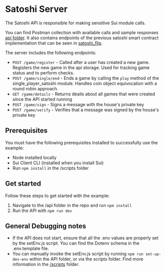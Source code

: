 # Satoshi Server

The Satoshi API is responsible for making sensitive Sui module calls.

You can find Postman collection with available calls and sample responses [api folder](./Satoshi%20Flip%20endpoints.postman_collection.json). It also contains endpoints of the previous satoshi smart contract implementation that can be seen in [satoshi_flip](./../satoshi_flip/sources/satoshi_flip.move).

The server includes the following endpoints:
- `POST /game/register` - Called after a user has created a new game. Registers the new game in the api storage. Used for tracking game status and to perform checks.
- `POST /game/single/end` - Ends a game by calling the `play` method of the single_player_satoshi module. Handles coin object equivocation with a round robin approach.
- `GET /game/details` - Returns deails about all games that were created since the API started running
- `POST /game/sign` - Signs a message with the house's private key
- `POST /game/verify` - Verifies that a message was signed by the house's private key

## Prerequisites
You must have the following prerequisites installed to successfully use the example:

 * Node installed locally
 * Sui Client CLI (installed when you install Sui)
 * Run `npm install` in the /scripts folder 
 
## Get started

Follow these steps to get started with the example:

 1. Navigate to the /api folder in the repo and run `npm install`
 1. Run the API with `npm run dev`

## General Debugging notes

 - If the API does not start, ensure that all the .env values are properly set by the setEnv.js script. You can find the Dotenv schema in the .env.template file.
 - You can manually invoke the setEnv.js script by running `npm run set-up-dev-env` within the API folder, or via the scripts folder. Find more information in the [/scripts](../scripts) folder.
